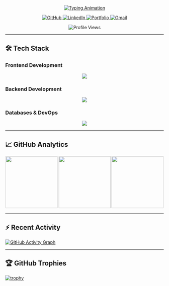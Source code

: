 <div align="center">

<!-- Animated Header -->
<a href="#">
  <img src="https://readme-typing-svg.demolab.com?font=Fira+Code&weight=600&size=26&pause=1000&color=38BCF7&center=true&vCenter=true&width=500&lines=Hi+%F0%9F%91%8B%2C+I'm+Ta+Van+Thai;Full-Stack+Web3+Developer;Indie Builder;Tech+Enthusiast" alt="Typing Animation" />
</a>

<!-- Social Badges -->
<p align="center">
  <a href="https://github.com/vanthaita" target="_blank">
    <img src="https://img.shields.io/badge/GitHub-181717?style=for-the-badge&logo=github&logoColor=white" alt="GitHub">
  </a>
  <a href="https://www.linkedin.com/in/vanthaita/">
    <img src="https://img.shields.io/badge/LinkedIn-0A66C2?style=for-the-badge&logo=linkedin&logoColor=white" alt="LinkedIn">
  </a>
  <a href="https://www.vanthaita.space/">
    <img src="https://img.shields.io/badge/Portfolio-000000?style=for-the-badge&logo=web&logoColor=white" alt="Portfolio">
  </a>
  <a href="mailto:thaitv225@gmail.com">
    <img src="https://img.shields.io/badge/Gmail-EA4335?style=for-the-badge&logo=gmail&logoColor=white" alt="Gmail">
  </a>
</p>

<!-- Profile View Counter -->
<p align="center">
  <img src="https://komarev.com/ghpvc/?username=TaThasi&label=Profile%20views&color=0e75b6&style=flat" alt="Profile Views" />
</p>

</div>

---

<!-- Tech Stack Section -->
## 🛠️ Tech Stack

### **Frontend Development**
<div align="center">
  <img src="https://skillicons.dev/icons?i=react,nextjs,vue,nuxt,typescript,javascript,html,css,tailwind,redux,pinia" />
</div>

### **Backend Development**
<div align="center">
  <img src="https://skillicons.dev/icons?i=nodejs,express,nestjs,python,cpp" />
</div>

### **Databases & DevOps**
<div align="center">
  <img src="https://skillicons.dev/icons?i=mongodb,postgres,redis,docker,aws,postman,prisma,supabase,git,linux,npm,yarn" />
</div>

---

<!-- GitHub Stats Section -->
## 📈 GitHub Analytics

<div align="center">

<!-- Stats Card -->
<img height="165em" src="https://github-readme-stats.vercel.app/api?username=vanthaita&show_icons=true&theme=radical&include_all_commits=true&count_private=true&hide_border=true"/>

<!-- Streak Stats -->
<img height="165em" src="https://github-readme-streak-stats.herokuapp.com/?user=vanthaita&theme=radical"/>

<!-- Top Languages -->
<img height="165em" src="https://github-readme-stats.vercel.app/api/top-langs/?username=vanthaita&layout=compact&langs_count=8&theme=radical&hide_border=true"/>

</div>

---

<!-- Activity Graph -->
## ⚡ Recent Activity

[![GitHub Activity Graph](https://github-readme-activity-graph.vercel.app/graph?username=vanthaita&theme=react-dark&hide_border=true)](https://github.com/vanthaita/github-readme-activity-graph)

---

<!-- Trophy Section -->
## 🏆 GitHub Trophies

[![trophy](https://github-profile-trophy.vercel.app/?username=vanthaita&theme=onedark&margin-w=15&no-frame=true)](https://github.com/ryo-ma/github-profile-trophy)
